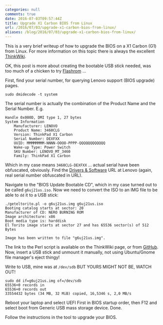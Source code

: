 ```yaml
---
categories: null
comments: true
date: 2016-07-03T09:57:44Z
title: Upgrade X1 Carbon BIOS from Linux
url: /2016/07/03/upgrade-x1-carbon-bios-from-linux/
aliases: /blog/2016/07/03/upgrade-x1-carbon-bios-from-linux/
---
```


This is a very brief writeup of how to upgrade the BIOS on a X1 Carbon
(G1) from Linux.  For more information on this topic there is always the
excellent [ThinkWiki](http://www.thinkwiki.org/wiki/BIOS_Upgrade).

OK, this post is more about creating the bootable USB stick needed, was
too much of a chicken to try [Flashrom](https://www.flashrom.org/Flashrom) ...

<!--more-->

First, find your serial number, for querying Lenovo support (BIOS
upgrade) pages.

    sudo dmidecode -t system

The serial number is actually the combination of the Product Name and
the Serial Number.  E.g.

    Handle 0x000D, DMI type 1, 27 bytes
    System Information
    	Manufacturer: LENOVO
    	Product Name: 3460CLG
    	Version: ThinkPad X1 Carbon
    	Serial Number: DEXFXX
    	UUID: MMMMMMMM-NNNN-OOOO-PPPP-QQQQQQQQQQQQ
    	Wake-up Type: Power Switch
    	SKU Number: LENOVO_MT_3460
    	Family: ThinkPad X1 Carbon

Which in my case means `3460CLG-DEXFXX` ... actual serial have been
obfuscated, obviously.  Find the [Drivers & Software][Lenovo] URL at
Lenovo (again, real serial number obfuscated in URL).

Navigate to the "BIOS Update Bootable CD", which in my case turned out
to be called `g6uj21us.iso`.  Now we need to convert the ISO to an IMG
file to be able to `dd` it to a USB stick:

    ./geteltorito.pl -o g6uj21us.img g6uj21us.iso
    Booting catalog starts at sector: 20 
    Manufacturer of CD: NERO BURNING ROM
    Image architecture: x86
    Boot media type is: harddisk
    El Torito image starts at sector 27 and has 65536 sector(s) of 512 Bytes
    
    Image has been written to file "g6uj21us.img".

The link to the Perl script is available on the ThinkWiki page, or from
[GitHub](https://github.com/ksergey/thinkpad/blob/master/geteltorito.pl).
Now, insert a USB stick and unmount it manually, not using Ubuntu/Gnome
file manager's eject thingy!

Write to USB, mine was at `/dev/sdb` BUT YOURS MIGHT NOT BE, WATCH OUT!

    sudo dd if=g6uj21us.img of=/dev/sdb
    65536+0 records in
    65536+0 records out
    33554432 bytes (34 MB, 32 MiB) copied, 16,5346 s, 2,0 MB/s

Reboot your laptop and select UEFI First in BIOS startup order, then F12
and select boot from Generic USB mass storage device.  Done.

Follow the instructions in the tool to upgrade your BIOS.

[Lenovo]: http://support.lenovo.com/se/en/products/Laptops-and-netbooks/ThinkPad-X-Series-laptops/ThinkPad-X1-Carbon-Type-34xx/3460/CLG-DEXFXX


<!--
  -- Local Variables:
  -- mode: markdown
  -- End:
  -->
